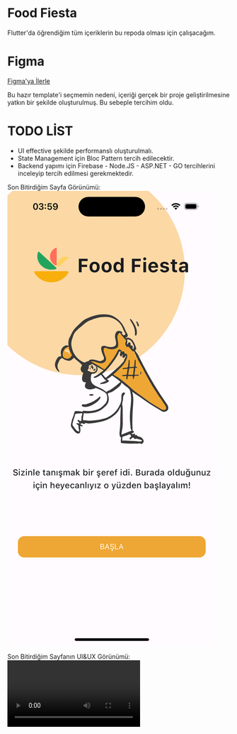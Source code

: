 # Food Fiesta 
Flutter'da öğrendiğim tüm içeriklerin bu repoda olması için çalışacağım.


# Figma
[Figma'ya İlerle](https://www.figma.com/file/LQhk53Zfj03aOg6Z2Y1OMg/Food-App?type=design&node-id=0-1&mode=design&t=4mlpn1vqkTgpjQtf-0)

Bu hazır template'i seçmemin nedeni, içeriği gerçek bir proje geliştirilmesine yatkın bir şekilde oluşturulmuş.
Bu sebeple tercihim oldu. 

# TODO LİST

- UI effective şekilde performanslı oluşturulmalı.
- State Management için Bloc Pattern tercih edilecektir.
- Backend yapımı için Firebase - Node.JS - ASP.NET - GO tercihlerini inceleyip tercih edilmesi gerekmektedir.


Son Bitirdiğim Sayfa Görünümü: ![Son Sayfa](last_page.png)

Son Bitirdiğim Sayfanın UI&UX Görünümü: ![Gif](last_page.mp4)
